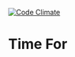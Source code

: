 [![Code Climate](https://codeclimate.com/github/gilomen2/timefor/badges/gpa.svg)](https://codeclimate.com/github/gilomen2/timefor)

Time For
========
